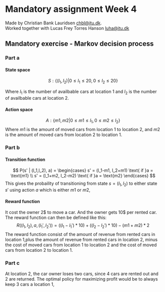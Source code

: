 # Mandatory assignment Week 4

Made by Christian Bank Lauridsen [chbl@itu.dk](mailto:chbl@itu.dk).\
Worked together with Lucas Frey Torres Hanson [luha@itu.dk](mailto:luha@itu.dk)

## Mandatory exercise - Markov decision process

### Part a

#### State space

$$
S:\{(l_1,l_2) | 0 ≤ l_1 ≤ 20, 0 ≤ l_2 ≤ 20\}
$$

Where $l_1$ is the number of availbable cars at location 1 and $l_2$ is the number of availbable cars at location 2.

#### Action space

$$
A: \{m1, m2 | 0 ≤ m1 ≤ l_1,  0 ≤ m2 ≤ l_2\}
$$
Where $m1$ is the amount of moved cars from location 1 to location 2, and 
$m2$ is the amount of moved cars from location 2 to location 1.

### Part b

#### Transition function

$$
P(s' | (l_1,l_2), a) =
\begin{cases}
s' = (l_1-m1, l_2+m1) \text{ if }a = \text{m1} \\
s' = (l_1+m2, l_2-m2) \text{ if }a = \text{m2}
\end{cases}
$$
This gives the probaility of transitioning from state $s = (l_1,l_2)$ to either state $s'$ using action $a$ which is either $m1$ or $m2$,

#### Reward function

It cost the owner 2$ to move a car. 
And the owner gets 10$ per rented car.
The reward function can then be defined like this:
$$
R((l_1, l_2), a, (l_1', l_2')) =
((l_1 - l_1') * 10) + ((l_2 - l_2') * 10) - (m1 + m2) * 2
$$
The reward function consist of the amount of revenue from rented cars in location 1,plus the amount of revenue from rented cars in location 2, minus the cost of moved cars from location 1 to location 2 and the cost of moved cars from location 2 to location 1.

### Part c

At location 2, the car owner loses two cars, since 4 cars are rented out and 2 are returned.
The optimal policy for maximizing profit would be to always keep 3 cars a location 1, 